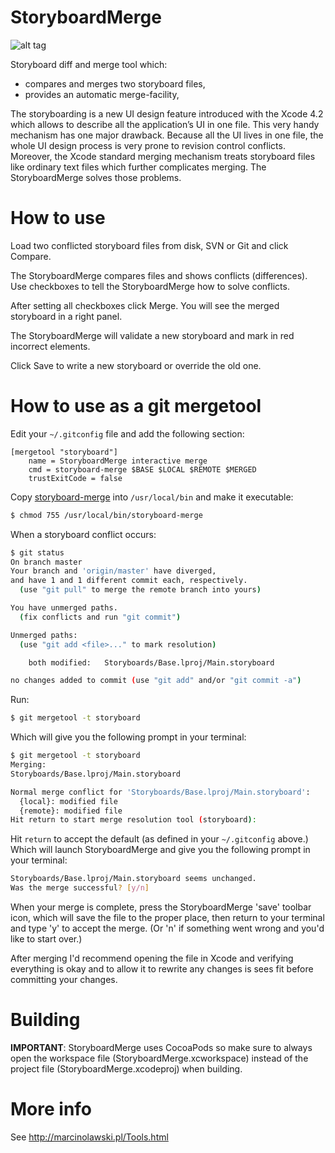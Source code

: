 StoryboardMerge
===============

![alt tag](http://marcinolawski.pl/Tools_files/Screenshot2.jpg)

Storyboard diff and merge tool which:
- compares and merges two storyboard files,
- provides an automatic merge-facility,

The storyboarding is a new UI design feature introduced with the Xcode 4.2 which allows to describe all the application’s UI in one file. This very handy mechanism has one major drawback. Because all the UI lives in one file, the whole UI design process is very prone to revision control conflicts. Moreover, the Xcode standard merging mechanism treats storyboard files like ordinary text files which further complicates merging.  The StoryboardMerge solves those problems.

How to use
==========
Load two conflicted storyboard files from disk, SVN or Git and click Compare.

The StoryboardMerge compares files and shows conflicts (differences). Use checkboxes to tell the StoryboardMerge how to solve conflicts. 

After setting all checkboxes click Merge. You will see the merged storyboard in a right panel. 

The StoryboardMerge will validate a new storyboard and mark in red incorrect elements.

Click Save to write a new storyboard or override the old one.

How to use as a git mergetool
=============================
Edit your `~/.gitconfig` file and add the following section:

```
[mergetool "storyboard"]
	name = StoryboardMerge interactive merge
	cmd = storyboard-merge $BASE $LOCAL $REMOTE $MERGED
	trustExitCode = false
```

Copy [storyboard-merge](https://github.com/marcinolawski/StoryboardMerge/blob/master/storyboard-merge) into `/usr/local/bin` and make it executable:

```bash
$ chmod 755 /usr/local/bin/storyboard-merge
```

When a storyboard conflict occurs:

```bash
$ git status
On branch master
Your branch and 'origin/master' have diverged,
and have 1 and 1 different commit each, respectively.
  (use "git pull" to merge the remote branch into yours)

You have unmerged paths.
  (fix conflicts and run "git commit")

Unmerged paths:
  (use "git add <file>..." to mark resolution)

	both modified:   Storyboards/Base.lproj/Main.storyboard

no changes added to commit (use "git add" and/or "git commit -a")
```

Run:

```bash
$ git mergetool -t storyboard
```

Which will give you the following prompt in your terminal:

```bash
$ git mergetool -t storyboard
Merging:
Storyboards/Base.lproj/Main.storyboard

Normal merge conflict for 'Storyboards/Base.lproj/Main.storyboard':
  {local}: modified file
  {remote}: modified file
Hit return to start merge resolution tool (storyboard): 
```

Hit `return` to accept the default (as defined in your `~/.gitconfig` above.) Which will launch StoryboardMerge and give you the following prompt in your terminal:

```bash
Storyboards/Base.lproj/Main.storyboard seems unchanged.
Was the merge successful? [y/n]
```

When your merge is complete, press the StoryboardMerge 'save' toolbar icon, which will save the file to the proper place, then return to your terminal and type 'y' to accept the merge. (Or 'n' if something went wrong and you'd like to start over.)

After merging I'd recommend opening the file in Xcode and verifying everything is okay and to allow it to rewrite any changes is sees fit before committing your changes.

Building
========

**IMPORTANT**: StoryboardMerge uses CocoaPods so make sure to always open the workspace file (StoryboardMerge.xcworkspace) instead of the project file (StoryboardMerge.xcodeproj) when building.

More info
=========

See http://marcinolawski.pl/Tools.html
